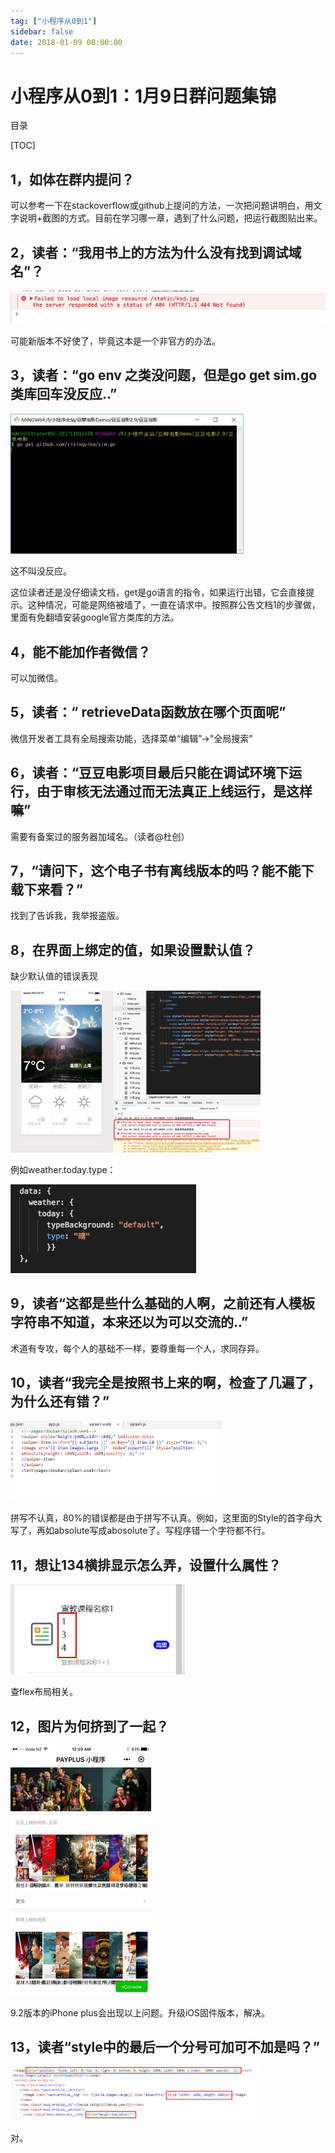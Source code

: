 ```yaml
---
tag: ["小程序从0到1"]
sidebar: false
date: 2018-01-09 00:00:00
---
```

# 小程序从0到1：1月9日群问题集锦

目录

[TOC]

## 1，如体在群内提问？

可以参考一下在stackoverflow或github上提问的方法，一次把问题讲明白，用文字说明+截图的方式。目前在学习哪一章，遇到了什么问题，把运行截图贴出来。

## 2，读者：“我用书上的方法为什么没有找到调试域名”？

![0](./assets/22072.jpeg)

可能新版本不好使了，毕竟这本是一个非官方的办法。

## 3，读者：“go env 之类没问题，但是go get sim.go类库回车没反应..”

<img src="./assets/22079.jpeg" alt="0" style="zoom: 50%;" />

这不叫没反应。

这位读者还是没仔细读文档，get是go语言的指令，如果运行出错，它会直接提示。这种情况，可能是网络被墙了，一直在请求中。按照群公告文档1的步骤做，里面有免翻墙安装google官方类库的方法。

## 4，能不能加作者微信？

可以加微信。

## 5，读者：“ retrieveData函数放在哪个页面呢”

微信开发者工具有全局搜索功能，选择菜单“编辑”->"全局搜索"

## 6，读者：“豆豆电影项目最后只能在调试环境下运行，由于审核无法通过而无法真正上线运行，是这样嘛”

需要有备案过的服务器加域名。（读者@杜创）

## 7，“请问下，这个电子书有离线版本的吗？能不能下载下来看？”

找到了告诉我，我举报盗版。

## 8，在界面上绑定的值，如果设置默认值？

缺少默认值的错误表现

<img src="./assets/22120.png" alt="0" style="zoom:50%;" />

例如weather.today.type：

![0](./assets/22100.jpeg)

## 9，读者“这都是些什么基础的人啊，之前还有人模板字符串不知道，本来还以为可以交流的..”

术道有专攻，每个人的基础不一样，要尊重每一个人，求同存异。

## 10，读者“我完全是按照书上来的啊，检查了几遍了，为什么还有错？”

<img src="./assets/22110.jpeg" alt="0" style="zoom: 50%;" />

拼写不认真，80%的错误都是由于拼写不认真。例如，这里面的Style的首字母大写了，再如absolute写成abosolute了。写程序错一个字符都不行。

## 11，想让134横排显示怎么弄，设置什么属性？

![0](./assets/22124.jpeg)

查flex布局相关。

## 12，图片为何挤到了一起？

<img src="./assets/22128.jpeg" alt="0" style="zoom:50%;" />

9.2版本的iPhone plus会出现以上问题。升级iOS固件版本，解决。

## 13，读者“style中的最后一个分号可加可不加是吗？”

<img src="./assets/22135.jpeg" alt="0" style="zoom:50%;" />

对。